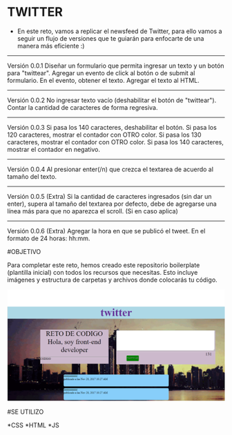 # TWITTER 

* En este reto, vamos a replicar el newsfeed de Twitter, para ello vamos a seguir un flujo de versiones que te guiarán para enfocarte de una manera más eficiente :)

***

Versión 0.0.1
Diseñar un formulario que permita ingresar un texto y un botón para "twittear".
Agregar un evento de click al botón o de submit al formulario.
En el evento, obtener el texto.
Agregar el texto al HTML.

***
Versión 0.0.2
No ingresar texto vacío (deshabilitar el botón de "twittear").
Contar la cantidad de caracteres de forma regresiva.

***

Versión 0.0.3
Si pasa los 140 caracteres, deshabilitar el botón.
Si pasa los 120 caracteres, mostrar el contador con OTRO color.
Si pasa los 130 caracteres, mostrar el contador con OTRO color.
Si pasa los 140 caracteres, mostrar el contador en negativo.

***

Versión 0.0.4
Al presionar enter(/n) que crezca el textarea de acuerdo al tamaño del texto.

***

Versión 0.0.5 (Extra)
Si la cantidad de caracteres ingresados (sin dar un enter), supera al tamaño del textarea por defecto, debe de agregarse una línea más para que no aparezca el scroll. (Si en caso aplica)

***

Versión 0.0.6 (Extra)
Agregar la hora en que se publicó el tweet. En el formato de 24 horas: hh:mm.


#OBJETIVO 

Para completar este reto, hemos creado este repositorio boilerplate (plantilla
inicial) con todos los recursos que necesitas. Esto incluye imágenes y
estructura de carpetas y archivos donde colocarás tu código.

![RECURSO](assets/img/twitter.png)

#SE UTILIZO

*CSS
*HTML
*JS


